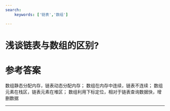 ```yaml
---
search:
    keywords: ['链表','数组']

---
```



# 浅谈链表与数组的区别?

# 参考答案
数组静态分配内存，链表动态分配内存； 
数组在内存中连续，链表不连续； 
数组元素在栈区，链表元素在堆区； 
数组利用下标定位，相对于链表查询数据快，增删数据

---